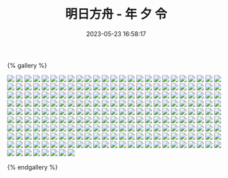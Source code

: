 ﻿---
title: 明日方舟 - 年 夕 令
date: 2023-05-23 16:58:17
comments: false
---

{% gallery %}

![](https://cdn.jsdelivr.net/gh/1405720461/images@master/Arknights2/1.webp)
![](https://cdn.jsdelivr.net/gh/1405720461/images@master/Arknights2/2.webp)
![](https://cdn.jsdelivr.net/gh/1405720461/images@master/Arknights2/3.webp)
![](https://cdn.jsdelivr.net/gh/1405720461/images@master/Arknights2/4.webp)
![](https://cdn.jsdelivr.net/gh/1405720461/images@master/Arknights2/5.webp)
![](https://cdn.jsdelivr.net/gh/1405720461/images@master/Arknights2/6.webp)
![](https://cdn.jsdelivr.net/gh/1405720461/images@master/Arknights2/7.webp)
![](https://cdn.jsdelivr.net/gh/1405720461/images@master/Arknights2/8.webp)
![](https://cdn.jsdelivr.net/gh/1405720461/images@master/Arknights2/9.webp)
![](https://cdn.jsdelivr.net/gh/1405720461/images@master/Arknights2/10.webp)
![](https://cdn.jsdelivr.net/gh/1405720461/images@master/Arknights2/11.webp)
![](https://cdn.jsdelivr.net/gh/1405720461/images@master/Arknights2/12.webp)
![](https://cdn.jsdelivr.net/gh/1405720461/images@master/Arknights2/13.webp)
![](https://cdn.jsdelivr.net/gh/1405720461/images@master/Arknights2/14.webp)
![](https://cdn.jsdelivr.net/gh/1405720461/images@master/Arknights2/15.webp)
![](https://cdn.jsdelivr.net/gh/1405720461/images@master/Arknights2/16.webp)
![](https://cdn.jsdelivr.net/gh/1405720461/images@master/Arknights2/17.webp)
![](https://cdn.jsdelivr.net/gh/1405720461/images@master/Arknights2/18.webp)
![](https://cdn.jsdelivr.net/gh/1405720461/images@master/Arknights2/19.webp)
![](https://cdn.jsdelivr.net/gh/1405720461/images@master/Arknights2/20.webp)
![](https://cdn.jsdelivr.net/gh/1405720461/images@master/Arknights2/21.webp)
![](https://cdn.jsdelivr.net/gh/1405720461/images@master/Arknights2/22.webp)
![](https://cdn.jsdelivr.net/gh/1405720461/images@master/Arknights2/23.webp)
![](https://cdn.jsdelivr.net/gh/1405720461/images@master/Arknights2/24.webp)
![](https://cdn.jsdelivr.net/gh/1405720461/images@master/Arknights2/25.webp)
![](https://cdn.jsdelivr.net/gh/1405720461/images@master/Arknights2/26.webp)
![](https://cdn.jsdelivr.net/gh/1405720461/images@master/Arknights2/27.webp)
![](https://cdn.jsdelivr.net/gh/1405720461/images@master/Arknights2/28.webp)
![](https://cdn.jsdelivr.net/gh/1405720461/images@master/Arknights2/29.webp)
![](https://cdn.jsdelivr.net/gh/1405720461/images@master/Arknights2/30.webp)
![](https://cdn.jsdelivr.net/gh/1405720461/images@master/Arknights2/31.webp)
![](https://cdn.jsdelivr.net/gh/1405720461/images@master/Arknights2/32.webp)
![](https://cdn.jsdelivr.net/gh/1405720461/images@master/Arknights2/33.webp)
![](https://cdn.jsdelivr.net/gh/1405720461/images@master/Arknights2/34.webp)
![](https://cdn.jsdelivr.net/gh/1405720461/images@master/Arknights2/35.webp)
![](https://cdn.jsdelivr.net/gh/1405720461/images@master/Arknights2/36.webp)
![](https://cdn.jsdelivr.net/gh/1405720461/images@master/Arknights2/37.webp)
![](https://cdn.jsdelivr.net/gh/1405720461/images@master/Arknights2/38.webp)
![](https://cdn.jsdelivr.net/gh/1405720461/images@master/Arknights2/39.webp)
![](https://cdn.jsdelivr.net/gh/1405720461/images@master/Arknights2/40.webp)
![](https://cdn.jsdelivr.net/gh/1405720461/images@master/Arknights2/41.webp)
![](https://cdn.jsdelivr.net/gh/1405720461/images@master/Arknights2/42.webp)
![](https://cdn.jsdelivr.net/gh/1405720461/images@master/Arknights2/43.webp)
![](https://cdn.jsdelivr.net/gh/1405720461/images@master/Arknights2/44.webp)
![](https://cdn.jsdelivr.net/gh/1405720461/images@master/Arknights2/45.webp)
![](https://cdn.jsdelivr.net/gh/1405720461/images@master/Arknights2/46.webp)
![](https://cdn.jsdelivr.net/gh/1405720461/images@master/Arknights2/47.webp)
![](https://cdn.jsdelivr.net/gh/1405720461/images@master/Arknights2/48.webp)
![](https://cdn.jsdelivr.net/gh/1405720461/images@master/Arknights2/49.webp)
![](https://cdn.jsdelivr.net/gh/1405720461/images@master/Arknights2/50.webp)
![](https://cdn.jsdelivr.net/gh/1405720461/images@master/Arknights2/51.webp)
![](https://cdn.jsdelivr.net/gh/1405720461/images@master/Arknights2/52.webp)
![](https://cdn.jsdelivr.net/gh/1405720461/images@master/Arknights2/53.webp)
![](https://cdn.jsdelivr.net/gh/1405720461/images@master/Arknights2/54.webp)
![](https://cdn.jsdelivr.net/gh/1405720461/images@master/Arknights2/55.webp)
![](https://cdn.jsdelivr.net/gh/1405720461/images@master/Arknights2/56.webp)
![](https://cdn.jsdelivr.net/gh/1405720461/images@master/Arknights2/57.webp)
![](https://cdn.jsdelivr.net/gh/1405720461/images@master/Arknights2/58.webp)
![](https://cdn.jsdelivr.net/gh/1405720461/images@master/Arknights2/59.webp)
![](https://cdn.jsdelivr.net/gh/1405720461/images@master/Arknights2/60.webp)
![](https://cdn.jsdelivr.net/gh/1405720461/images@master/Arknights2/61.webp)
![](https://cdn.jsdelivr.net/gh/1405720461/images@master/Arknights2/62.webp)
![](https://cdn.jsdelivr.net/gh/1405720461/images@master/Arknights2/63.webp)
![](https://cdn.jsdelivr.net/gh/1405720461/images@master/Arknights2/64.webp)
![](https://cdn.jsdelivr.net/gh/1405720461/images@master/Arknights2/65.webp)
![](https://cdn.jsdelivr.net/gh/1405720461/images@master/Arknights2/66.webp)
![](https://cdn.jsdelivr.net/gh/1405720461/images@master/Arknights2/67.webp)
![](https://cdn.jsdelivr.net/gh/1405720461/images@master/Arknights2/68.webp)
![](https://cdn.jsdelivr.net/gh/1405720461/images@master/Arknights2/69.webp)
![](https://cdn.jsdelivr.net/gh/1405720461/images@master/Arknights2/70.webp)
![](https://cdn.jsdelivr.net/gh/1405720461/images@master/Arknights2/71.webp)
![](https://cdn.jsdelivr.net/gh/1405720461/images@master/Arknights2/72.webp)
![](https://cdn.jsdelivr.net/gh/1405720461/images@master/Arknights2/73.webp)
![](https://cdn.jsdelivr.net/gh/1405720461/images@master/Arknights2/74.webp)
![](https://cdn.jsdelivr.net/gh/1405720461/images@master/Arknights2/75.webp)
![](https://cdn.jsdelivr.net/gh/1405720461/images@master/Arknights2/76.webp)
![](https://cdn.jsdelivr.net/gh/1405720461/images@master/Arknights2/77.webp)
![](https://cdn.jsdelivr.net/gh/1405720461/images@master/Arknights2/78.webp)
![](https://cdn.jsdelivr.net/gh/1405720461/images@master/Arknights2/79.webp)
![](https://cdn.jsdelivr.net/gh/1405720461/images@master/Arknights2/80.webp)
![](https://cdn.jsdelivr.net/gh/1405720461/images@master/Arknights2/81.webp)
![](https://cdn.jsdelivr.net/gh/1405720461/images@master/Arknights2/82.webp)
![](https://cdn.jsdelivr.net/gh/1405720461/images@master/Arknights2/83.webp)
![](https://cdn.jsdelivr.net/gh/1405720461/images@master/Arknights2/84.webp)
![](https://cdn.jsdelivr.net/gh/1405720461/images@master/Arknights2/85.webp)
![](https://cdn.jsdelivr.net/gh/1405720461/images@master/Arknights2/86.webp)
![](https://cdn.jsdelivr.net/gh/1405720461/images@master/Arknights2/87.webp)
![](https://cdn.jsdelivr.net/gh/1405720461/images@master/Arknights2/88.webp)
![](https://cdn.jsdelivr.net/gh/1405720461/images@master/Arknights2/89.webp)
![](https://cdn.jsdelivr.net/gh/1405720461/images@master/Arknights2/90.webp)
![](https://cdn.jsdelivr.net/gh/1405720461/images@master/Arknights2/91.webp)
![](https://cdn.jsdelivr.net/gh/1405720461/images@master/Arknights2/92.webp)
![](https://cdn.jsdelivr.net/gh/1405720461/images@master/Arknights2/93.webp)
![](https://cdn.jsdelivr.net/gh/1405720461/images@master/Arknights2/94.webp)
![](https://cdn.jsdelivr.net/gh/1405720461/images@master/Arknights2/95.webp)
![](https://cdn.jsdelivr.net/gh/1405720461/images@master/Arknights2/96.webp)
![](https://cdn.jsdelivr.net/gh/1405720461/images@master/Arknights2/97.webp)
![](https://cdn.jsdelivr.net/gh/1405720461/images@master/Arknights2/98.webp)
![](https://cdn.jsdelivr.net/gh/1405720461/images@master/Arknights2/99.webp)
![](https://cdn.jsdelivr.net/gh/1405720461/images@master/Arknights2/100.webp)
![](https://cdn.jsdelivr.net/gh/1405720461/images@master/Arknights2/101.webp)
![](https://cdn.jsdelivr.net/gh/1405720461/images@master/Arknights2/102.webp)
![](https://cdn.jsdelivr.net/gh/1405720461/images@master/Arknights2/103.webp)
![](https://cdn.jsdelivr.net/gh/1405720461/images@master/Arknights2/104.webp)
![](https://cdn.jsdelivr.net/gh/1405720461/images@master/Arknights2/105.webp)
![](https://cdn.jsdelivr.net/gh/1405720461/images@master/Arknights2/106.webp)
![](https://cdn.jsdelivr.net/gh/1405720461/images@master/Arknights2/107.webp)
![](https://cdn.jsdelivr.net/gh/1405720461/images@master/Arknights2/108.webp)
![](https://cdn.jsdelivr.net/gh/1405720461/images@master/Arknights2/109.webp)
![](https://cdn.jsdelivr.net/gh/1405720461/images@master/Arknights2/110.webp)
![](https://cdn.jsdelivr.net/gh/1405720461/images@master/Arknights2/111.webp)
![](https://cdn.jsdelivr.net/gh/1405720461/images@master/Arknights2/112.webp)
![](https://cdn.jsdelivr.net/gh/1405720461/images@master/Arknights2/113.webp)
![](https://cdn.jsdelivr.net/gh/1405720461/images@master/Arknights2/114.webp)
![](https://cdn.jsdelivr.net/gh/1405720461/images@master/Arknights2/115.webp)
![](https://cdn.jsdelivr.net/gh/1405720461/images@master/Arknights2/116.webp)
![](https://cdn.jsdelivr.net/gh/1405720461/images@master/Arknights2/117.webp)
![](https://cdn.jsdelivr.net/gh/1405720461/images@master/Arknights2/118.webp)
![](https://cdn.jsdelivr.net/gh/1405720461/images@master/Arknights2/119.webp)
![](https://cdn.jsdelivr.net/gh/1405720461/images@master/Arknights2/120.webp)
![](https://cdn.jsdelivr.net/gh/1405720461/images@master/Arknights2/121.webp)
![](https://cdn.jsdelivr.net/gh/1405720461/images@master/Arknights2/122.webp)
![](https://cdn.jsdelivr.net/gh/1405720461/images@master/Arknights2/123.webp)
![](https://cdn.jsdelivr.net/gh/1405720461/images@master/Arknights2/124.webp)
![](https://cdn.jsdelivr.net/gh/1405720461/images@master/Arknights2/125.webp)
![](https://cdn.jsdelivr.net/gh/1405720461/images@master/Arknights2/126.webp)
![](https://cdn.jsdelivr.net/gh/1405720461/images@master/Arknights2/127.webp)
![](https://cdn.jsdelivr.net/gh/1405720461/images@master/Arknights2/128.webp)
![](https://cdn.jsdelivr.net/gh/1405720461/images@master/Arknights2/129.webp)
![](https://cdn.jsdelivr.net/gh/1405720461/images@master/Arknights2/130.webp)
![](https://cdn.jsdelivr.net/gh/1405720461/images@master/Arknights2/131.webp)
![](https://cdn.jsdelivr.net/gh/1405720461/images@master/Arknights2/132.webp)
![](https://cdn.jsdelivr.net/gh/1405720461/images@master/Arknights2/133.webp)
![](https://cdn.jsdelivr.net/gh/1405720461/images@master/Arknights2/134.webp)
![](https://cdn.jsdelivr.net/gh/1405720461/images@master/Arknights2/135.webp)
![](https://cdn.jsdelivr.net/gh/1405720461/images@master/Arknights2/136.webp)
![](https://cdn.jsdelivr.net/gh/1405720461/images@master/Arknights2/137.webp)
![](https://cdn.jsdelivr.net/gh/1405720461/images@master/Arknights2/138.webp)
![](https://cdn.jsdelivr.net/gh/1405720461/images@master/Arknights2/139.webp)
![](https://cdn.jsdelivr.net/gh/1405720461/images@master/Arknights2/140.webp)
![](https://cdn.jsdelivr.net/gh/1405720461/images@master/Arknights2/141.webp)
![](https://cdn.jsdelivr.net/gh/1405720461/images@master/Arknights2/142.webp)
![](https://cdn.jsdelivr.net/gh/1405720461/images@master/Arknights2/143.webp)
![](https://cdn.jsdelivr.net/gh/1405720461/images@master/Arknights2/144.webp)
![](https://cdn.jsdelivr.net/gh/1405720461/images@master/Arknights2/145.webp)
![](https://cdn.jsdelivr.net/gh/1405720461/images@master/Arknights2/146.webp)
![](https://cdn.jsdelivr.net/gh/1405720461/images@master/Arknights2/147.webp)
![](https://cdn.jsdelivr.net/gh/1405720461/images@master/Arknights2/148.webp)
![](https://cdn.jsdelivr.net/gh/1405720461/images@master/Arknights2/149.webp)
![](https://cdn.jsdelivr.net/gh/1405720461/images@master/Arknights2/150.webp)
![](https://cdn.jsdelivr.net/gh/1405720461/images@master/Arknights2/151.webp)
![](https://cdn.jsdelivr.net/gh/1405720461/images@master/Arknights2/152.webp)
![](https://cdn.jsdelivr.net/gh/1405720461/images@master/Arknights2/153.webp)
![](https://cdn.jsdelivr.net/gh/1405720461/images@master/Arknights2/154.webp)
![](https://cdn.jsdelivr.net/gh/1405720461/images@master/Arknights2/155.webp)
![](https://cdn.jsdelivr.net/gh/1405720461/images@master/Arknights2/156.webp)
![](https://cdn.jsdelivr.net/gh/1405720461/images@master/Arknights2/157.webp)
![](https://cdn.jsdelivr.net/gh/1405720461/images@master/Arknights2/158.webp)
![](https://cdn.jsdelivr.net/gh/1405720461/images@master/Arknights2/159.webp)
![](https://cdn.jsdelivr.net/gh/1405720461/images@master/Arknights2/160.webp)
![](https://cdn.jsdelivr.net/gh/1405720461/images@master/Arknights2/161.webp)
![](https://cdn.jsdelivr.net/gh/1405720461/images@master/Arknights2/162.webp)
![](https://cdn.jsdelivr.net/gh/1405720461/images@master/Arknights2/163.webp)
![](https://cdn.jsdelivr.net/gh/1405720461/images@master/Arknights2/164.webp)
![](https://cdn.jsdelivr.net/gh/1405720461/images@master/Arknights2/165.webp)
![](https://cdn.jsdelivr.net/gh/1405720461/images@master/Arknights2/166.webp)
![](https://cdn.jsdelivr.net/gh/1405720461/images@master/Arknights2/167.webp)
![](https://cdn.jsdelivr.net/gh/1405720461/images@master/Arknights2/168.webp)
![](https://cdn.jsdelivr.net/gh/1405720461/images@master/Arknights2/169.webp)
![](https://cdn.jsdelivr.net/gh/1405720461/images@master/Arknights2/170.webp)
![](https://cdn.jsdelivr.net/gh/1405720461/images@master/Arknights2/171.webp)
![](https://cdn.jsdelivr.net/gh/1405720461/images@master/Arknights2/172.webp)
![](https://cdn.jsdelivr.net/gh/1405720461/images@master/Arknights2/173.webp)
![](https://cdn.jsdelivr.net/gh/1405720461/images@master/Arknights2/174.webp)
![](https://cdn.jsdelivr.net/gh/1405720461/images@master/Arknights2/175.webp)
![](https://cdn.jsdelivr.net/gh/1405720461/images@master/Arknights2/176.webp)
![](https://cdn.jsdelivr.net/gh/1405720461/images@master/Arknights2/177.webp)
![](https://cdn.jsdelivr.net/gh/1405720461/images@master/Arknights2/178.webp)
![](https://cdn.jsdelivr.net/gh/1405720461/images@master/Arknights2/179.webp)
![](https://cdn.jsdelivr.net/gh/1405720461/images@master/Arknights2/180.webp)
![](https://cdn.jsdelivr.net/gh/1405720461/images@master/Arknights2/181.webp)
![](https://cdn.jsdelivr.net/gh/1405720461/images@master/Arknights2/182.webp)
![](https://cdn.jsdelivr.net/gh/1405720461/images@master/Arknights2/183.webp)
![](https://cdn.jsdelivr.net/gh/1405720461/images@master/Arknights2/184.webp)
![](https://cdn.jsdelivr.net/gh/1405720461/images@master/Arknights2/185.webp)
![](https://cdn.jsdelivr.net/gh/1405720461/images@master/Arknights2/186.webp)
![](https://cdn.jsdelivr.net/gh/1405720461/images@master/Arknights2/187.webp)
![](https://cdn.jsdelivr.net/gh/1405720461/images@master/Arknights2/188.webp)
![](https://cdn.jsdelivr.net/gh/1405720461/images@master/Arknights2/189.webp)
![](https://cdn.jsdelivr.net/gh/1405720461/images@master/Arknights2/190.webp)
![](https://cdn.jsdelivr.net/gh/1405720461/images@master/Arknights2/191.webp)
![](https://cdn.jsdelivr.net/gh/1405720461/images@master/Arknights2/192.webp)
![](https://cdn.jsdelivr.net/gh/1405720461/images@master/Arknights2/193.webp)
![](https://cdn.jsdelivr.net/gh/1405720461/images@master/Arknights2/194.webp)
![](https://cdn.jsdelivr.net/gh/1405720461/images@master/Arknights2/195.webp)
![](https://cdn.jsdelivr.net/gh/1405720461/images@master/Arknights2/196.webp)
![](https://cdn.jsdelivr.net/gh/1405720461/images@master/Arknights2/197.webp)
![](https://cdn.jsdelivr.net/gh/1405720461/images@master/Arknights2/198.webp)
![](https://cdn.jsdelivr.net/gh/1405720461/images@master/Arknights2/199.webp)
![](https://cdn.jsdelivr.net/gh/1405720461/images@master/Arknights2/200.webp)
![](https://cdn.jsdelivr.net/gh/1405720461/images@master/Arknights2/201.webp)
![](https://cdn.jsdelivr.net/gh/1405720461/images@master/Arknights2/202.webp)
![](https://cdn.jsdelivr.net/gh/1405720461/images@master/Arknights2/203.webp)
![](https://cdn.jsdelivr.net/gh/1405720461/images@master/Arknights2/204.webp)
![](https://cdn.jsdelivr.net/gh/1405720461/images@master/Arknights2/205.webp)
![](https://cdn.jsdelivr.net/gh/1405720461/images@master/Arknights2/206.webp)
![](https://cdn.jsdelivr.net/gh/1405720461/images@master/Arknights2/207.webp)
![](https://cdn.jsdelivr.net/gh/1405720461/images@master/Arknights2/208.webp)
![](https://cdn.jsdelivr.net/gh/1405720461/images@master/Arknights2/209.webp)
![](https://cdn.jsdelivr.net/gh/1405720461/images@master/Arknights2/210.webp)
![](https://cdn.jsdelivr.net/gh/1405720461/images@master/Arknights2/211.webp)
![](https://cdn.jsdelivr.net/gh/1405720461/images@master/Arknights2/212.webp)
![](https://cdn.jsdelivr.net/gh/1405720461/images@master/Arknights2/213.webp)
![](https://cdn.jsdelivr.net/gh/1405720461/images@master/Arknights2/214.webp)
![](https://cdn.jsdelivr.net/gh/1405720461/images@master/Arknights2/215.webp)
![](https://cdn.jsdelivr.net/gh/1405720461/images@master/Arknights2/216.webp)
![](https://cdn.jsdelivr.net/gh/1405720461/images@master/Arknights2/217.webp)
![](https://cdn.jsdelivr.net/gh/1405720461/images@master/Arknights2/218.webp)
![](https://cdn.jsdelivr.net/gh/1405720461/images@master/Arknights2/219.webp)
![](https://cdn.jsdelivr.net/gh/1405720461/images@master/Arknights2/220.webp)
![](https://cdn.jsdelivr.net/gh/1405720461/images@master/Arknights2/221.webp)
![](https://cdn.jsdelivr.net/gh/1405720461/images@master/Arknights2/222.webp)
![](https://cdn.jsdelivr.net/gh/1405720461/images@master/Arknights2/223.webp)
![](https://cdn.jsdelivr.net/gh/1405720461/images@master/Arknights2/224.webp)
![](https://cdn.jsdelivr.net/gh/1405720461/images@master/Arknights2/225.webp)
![](https://cdn.jsdelivr.net/gh/1405720461/images@master/Arknights2/226.webp)
![](https://cdn.jsdelivr.net/gh/1405720461/images@master/Arknights2/227.webp)
![](https://cdn.jsdelivr.net/gh/1405720461/images@master/Arknights2/228.webp)
![](https://cdn.jsdelivr.net/gh/1405720461/images@master/Arknights2/229.webp)
![](https://cdn.jsdelivr.net/gh/1405720461/images@master/Arknights2/230.webp)
![](https://cdn.jsdelivr.net/gh/1405720461/images@master/Arknights2/231.webp)
![](https://cdn.jsdelivr.net/gh/1405720461/images@master/Arknights2/232.webp)
![](https://cdn.jsdelivr.net/gh/1405720461/images@master/Arknights2/233.webp)

{% endgallery %}
